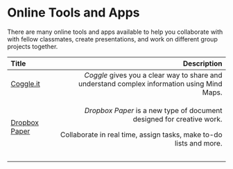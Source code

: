 # Online Tools and Apps

There are many online tools and apps available to help you collaborate with with fellow classmates, create presentations, and work on different group projects together.

<table>
  <thead>
    <tr>
      <th style="text-align:left">Title</th>
      <th style="text-align:right">Description</th>
    </tr>
  </thead>
  <tbody>
    <tr>
      <td style="text-align:left"><a href="https://coggle.it/about">Coggle.it</a>
      </td>
      <td style="text-align:right"><em>Coggle</em> gives you a clear way to share and
        <br />understand complex information using Mind Maps.</td>
    </tr>
    <tr>
      <td style="text-align:left"><a href="https://www.dropbox.com/paper">Dropbox Paper</a>
      </td>
      <td style="text-align:right">
        <p><em>Dropbox Paper</em> is a new type of document designed for creative
          work.</p>
        <p>Collaborate in real time, assign tasks, make to-do lists and more.</p>
      </td>
    </tr>
    <tr>
      <td style="text-align:left"></td>
      <td style="text-align:right"></td>
    </tr>
    <tr>
      <td style="text-align:left"></td>
      <td style="text-align:right"></td>
    </tr>
  </tbody>
</table>

